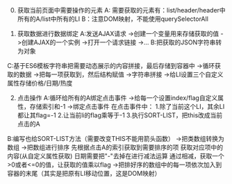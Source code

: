 0. 获取当前页面中需要操作的元素
  A: 需要获取的元素有：list/header/header中所有的A/list中所有的LI
  B：注意DOM映射，不能使用querySelectorAll

1. 获取数据进行数据绑定
  A:发送AJAX请求
    ->创建一个变量用来存储获取的值
    ->创建AJAX的一个实例
    ->打开一个请求链接
    ->...
  B:把获取的JSON字符串转为对象

  C:基于ES6模板字符串把需要动态展示的内容拼接，最后存储到容器中
    ->循环获取的数据
    ->把每一项获取到，然后结构赋值
    ->字符串拼接
    ->给LI设置三个自定义属性存储价格/日期/热度

2. 点击操作
  A:循环给所有的A绑定点击事件 
   ->给每一个设置index/flag自定义属性，存储索引和-1
   ->绑定点击事件
     在点击事件中：
       1.除了当前这个LI，其余LI都让其flag=-1
       2.让当前li的flag乘等于-1
       3.执行SORT-LIST，把this改成当前点击的A

  B:编写也给SORT-LIST方法（需要改变THIS不能用箭头函数）
   ->把类数组转换为数组
   ->把数组进行排序
     先根据点击A的索引获取到需要排序的项
     获取对应项中的内容(从自定义属性获取)
     日期需要把"-"去掉在进行减法运算
     通过相减，获取一个>0或者<=0的值，让获取的值乘以flag
   ->把排好序的数组中的每一项依次加入到容器的末尾（其实是把原有LI移动位置，这是DOM映射）